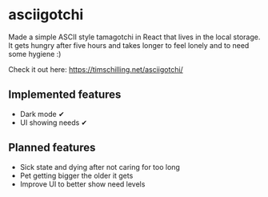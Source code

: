 # asciigotchi

Made a simple ASCII style tamagotchi in React that lives in the local storage.
It gets hungry after five hours and takes longer to feel lonely and to need some hygiene :)

Check it out here: https://timschilling.net/asciigotchi/

## Implemented features

- Dark mode ✔
- UI showing needs ✔

## Planned features

- Sick state and dying after not caring for too long
- Pet getting bigger the older it gets
- Improve UI to better show need levels
